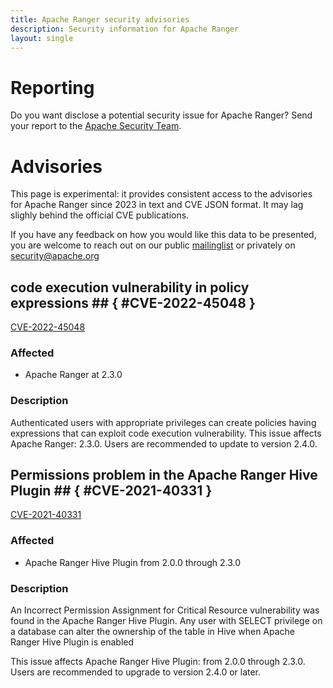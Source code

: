 ```yaml
---
title: Apache Ranger security advisories
description: Security information for Apache Ranger
layout: single
---
```


# Reporting

Do you want disclose a potential security issue for Apache Ranger? Send your report to the  [Apache Security Team](mailto:security@apache.org).

# Advisories

This page is experimental: it provides consistent access to the advisories for Apache Ranger since 2023 in text and CVE JSON format. It may lag slighly behind the official CVE publications. 

If you have any feedback on how you would like this data to be presented, you are welcome to reach out on our public [mailinglist](/mailinglist) or privately on [security@apache.org](mailto:security@apache.org)

## code execution vulnerability in policy expressions ## { #CVE-2022-45048 }

[CVE-2022-45048](./CVE-2022-45048.cve.json)

### Affected

* Apache Ranger at 2.3.0


### Description

<p>Authenticated users with appropriate privileges can create policies having expressions that can exploit code execution vulnerability.&nbsp;This issue affects Apache Ranger: 2.3.0. Users are recommended to update to version 2.4.0.<br></p>

## Permissions problem in the Apache Ranger Hive Plugin ## { #CVE-2021-40331 }

[CVE-2021-40331](./CVE-2021-40331.cve.json)

### Affected

* Apache Ranger Hive Plugin from 2.0.0 through 2.3.0


### Description

An Incorrect Permission Assignment for Critical Resource vulnerability was found in the Apache Ranger Hive Plugin. Any user with SELECT privilege on a database can alter the ownership of the table in Hive when Apache Ranger Hive Plugin is enabled<br><p>This issue affects Apache Ranger Hive Plugin: from 2.0.0 through 2.3.0. Users are recommended to upgrade to version 2.4.0 or later.<br></p>